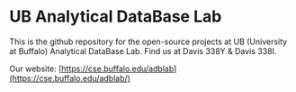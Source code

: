 UB Analytical DataBase Lab
==============================

This is the github repository for the open-source projects at UB (University at Buffalo)
Analytical DataBase Lab. Find us at Davis 338Y & Davis 338I.

Our website: [https://cse.buffalo.edu/adblab](https://cse.buffalo.edu/adblab/)

